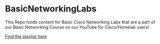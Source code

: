 # BasicNetworkingLabs
This Repo holds content for Basic Cisco Networking Labs that are a part of our Basic Networking Course on our YouTube for Cisco/Homelab users!


[Find the playlist here](https://www.youtube.com/playlist?list=PLAvgoEDVC5qH3l8xKCUdA0bZc5VZn0o3o)
